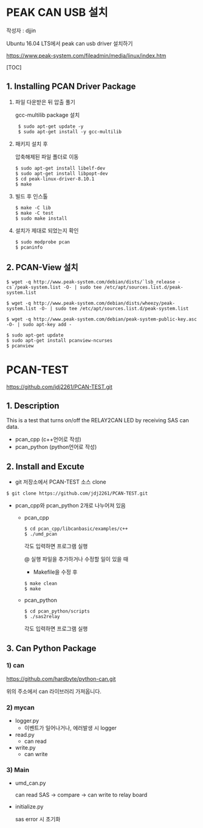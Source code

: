 # PEAK CAN USB 설치

작성자 : djjin

Ubuntu 16.04 LTS에서 peak can usb driver 설치하기

https://www.peak-system.com/fileadmin/media/linux/index.htm

[TOC]

## 1. Installing PCAN Driver Package

1. 파일 다운받은 뒤 압출 풀기

   gcc-multilib package 설치

   ```
    $ sudo apt-get update -y
    $ sudo apt-get install -y gcc-multilib
   ```

2. 패키지 설치 후

   압축해제된 파일 폴더로 이동

   ~~~
   $ sudo apt-get install libelf-dev
   $ sudo apt-get install libpopt-dev
   $ cd peak-linux-driver-8.10.1
   $ make
   ~~~

3. 빌드 후 인스톨

   ~~~
   $ make -C lib 
   $ make -C test 
   $ sudo make install 
   ~~~

4. 설치가 제대로 되었는지 확인

   ~~~
   $ sudo modprobe pcan
   $ pcaninfo
   ~~~

   

## 2. PCAN-View 설치

~~~
$ wget -q http://www.peak-system.com/debian/dists/`lsb_release -cs`/peak-system.list -O- | sudo tee /etc/apt/sources.list.d/peak-system.list

$ wget -q http://www.peak-system.com/debian/dists/wheezy/peak-system.list -O- | sudo tee /etc/apt/sources.list.d/peak-system.list

$ wget -q http://www.peak-system.com/debian/peak-system-public-key.asc -O- | sudo apt-key add -

$ sudo apt-get update
$ sudo apt-get install pcanview-ncurses
$ pcanview
~~~





# PCAN-TEST

https://github.com/jdj2261/PCAN-TEST.git

## 1. Description

This is a test that turns on/off the RELAY2CAN LED by receiving SAS can data.

- pcan_cpp        (c++언어로 작성)
- pcan_python  (python언어로 작성)

## 2. Install and Excute

- git 저장소에서 PCAN-TEST 소스 clone

~~~
$ git clone https://github.com/jdj2261/PCAN-TEST.git
~~~

- pcan_cpp와 pcan_python 2개로 나누어져 있음

  - pcan_cpp

    ~~~
    $ cd pcan_cpp/libcanbasic/examples/c++
    $ ./umd_pcan
    ~~~

    각도 입력하면 프로그램 실행

    @ 실행 파일을 추가하거나 수정할 일이 있을 때

    -  Makefile을 수정 후

      ~~~
      $ make clean
      $ make
      ~~~

  - pcan_python

    ~~~
    $ cd pcan_python/scripts
    $ ./sas2relay
    ~~~

    각도 입력하면 프로그램 실행

    

## 3. Can Python Package

### 1) can

https://github.com/hardbyte/python-can.git 

위의 주소에서 can 라이브러리 가져옵니다.

### 2) mycan

- logger.py
  - 이벤트가 일어나거나, 에러발생 시 logger 
- read.py
  - can read
- write.py
  - can write

### 3) Main

- umd_can.py

  can read SAS -> compare -> can write to relay board

- initialize.py

  sas error 시 초기화



